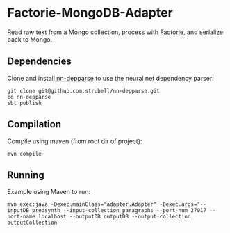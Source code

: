 Factorie-MongoDB-Adapter
========
Read raw text from a Mongo collection, process with [Factorie](https://github.com/factorie/factorie), and serialize back to Mongo.

Dependencies
----
Clone and install [nn-depparse](https://github.com/strubell/nn-depparse) to use the neural net dependency parser:
```
git clone git@github.com:strubell/nn-depparse.git
cd nn-depparse
sbt publish
```

Compilation
----
Compile using maven (from root dir of project):
```
mvn compile
```

Running
----
Example using Maven to run:

```
mvn exec:java -Dexec.mainClass="adapter.Adapter" -Dexec.args="--inputDB predsynth --input-collection paragraphs --port-num 27017 --port-name localhost --outputDB outputDB --output-collection outputCollection
```
